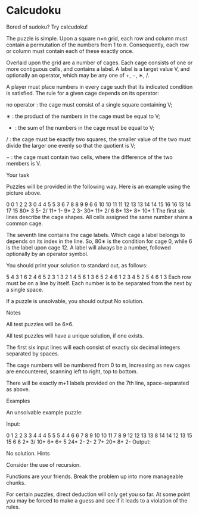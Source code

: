 # Calcudoku
Bored of sudoku? Try calcudoku!

The puzzle is simple. Upon a square n×n grid, each row and column must contain a permutation of the numbers from 1 to n. Consequently, each row or column must contain each of these exactly once.

Overlaid upon the grid are a number of cages. Each cage consists of one or more contiguous cells, and contains a label. A label is a target value V, and optionally an operator, which may be any one of +, −, ∗, /.

A player must place numbers in every cage such that its indicated condition is satisfied. The rule for a given cage depends on its operator:

no operator : the cage must consist of a single square containing V;

∗ : the product of the numbers in the cage must be equal to V;

+ : the sum of the numbers in the cage must be equal to V;

/ : the cage must be exactly two squares, the smaller value of the two must divide the larger one evenly so that the quotient is V;

− : the cage must contain two cells, where the difference of the two members is V.

Your task

Puzzles will be provided in the following way. Here is an example using the picture above.

0 0 1 2 2 3
0 4 4 5 5 3
6 7 8 8 9 9
6 6 10 10 11 11
12 13 13 14 14 15
16 16 13 14 17 15
80* 3 5- 2/ 11+ 1- 9* 2 3- 30* 11+ 2/ 6 8* 13+ 8+ 10* 1
The first six lines describe the cage shapes. All cells assigned the same number share a common cage.

The seventh line contains the cage labels. Which cage a label belongs to depends on its index in the line. So, 80∗ is the condition for cage 0, while 6 is the label upon cage 12. A label will always be a number, followed optionally by an operator symbol.

You should print your solution to standard out, as follows:

5 4 3 1 6 2
4 6 5 2 3 1
3 2 1 4 5 6
1 3 6 5 2 4
6 1 2 3 4 5
2 5 4 6 1 3
Each row must be on a line by itself. Each number is to be separated from the next by a single space.

If a puzzle is unsolvable, you should output No solution.

Notes

All test puzzles will be 6×6.

All test puzzles will have a unique solution, if one exists.

The first six input lines will each consist of exactly six decimal integers separated by spaces.

The cage numbers will be numbered from 0 to m, increasing as new cages are encountered, scanning left to right, top to bottom.

There will be exactly m+1 labels provided on the 7th line, space-separated as above.

Examples

An unsolvable example puzzle:

Input:

0 1 2 2 3 3
4 4 4 5 5 5
4 4 6 6 7 8
9 10 10 11 7 8
9 12 12 13 13 8
14 14 12 13 15 15
6 6 2* 3/ 10+ 6* 6+ 5 24* 2- 2- 2 7+ 20* 8+ 2-
Output:

No solution.
Hints

Consider the use of recursion.

Functions are your friends. Break the problem up into more manageable chunks.

For certain puzzles, direct deduction will only get you so far. At some point you may be forced to make a guess and see if it leads to a violation of the rules.
